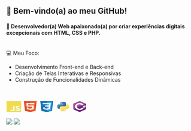 <h2>👋 Bem-vindo(a) ao meu GitHub!</h2>
<h4>🚀 Desenvolvedor(a) Web apaixonado(a) por criar experiências digitais excepcionais com HTML, CSS e PHP.</h4>

<br>
💻 Meu Foco:

- Desenvolvimento Front-end e Back-end
- Criação de Telas Interativas e Responsivas
- Construção de Funcionalidades Dinâmicas
<br>
<div style="display: inline_block"><br>
  <img align="center" alt="Magnus-Js" height="30" width="40" src="https://raw.githubusercontent.com/devicons/devicon/master/icons/javascript/javascript-plain.svg">
  <img align="center" alt="Magnus-HTML" height="30" width="40" src="https://raw.githubusercontent.com/devicons/devicon/master/icons/html5/html5-original.svg">
  <img align="center" alt="Magnus-CSS" height="30" width="40" src="https://raw.githubusercontent.com/devicons/devicon/master/icons/css3/css3-original.svg">
  <img align="center" alt="Magnus-Python" height="30" width="40" src="https://raw.githubusercontent.com/devicons/devicon/master/icons/python/python-original.svg">
  <img align="center" alt="Magnus-Csharp" height="30" width="40" src="https://raw.githubusercontent.com/devicons/devicon/master/icons/csharp/csharp-original.svg">
</div>

<br>

<div> 
  <a href="https://www.youtube.com/channel/UC8acoi10tDMplt75Qeu27QA" target="_blank"><img src="https://img.shields.io/badge/YouTube-FF0000?style=for-the-badge&logo=youtube&logoColor=white" target="_blank"></a>
  <a href="https://discord.gg/7Px9b4y3yb" target="_blank"><img src="https://img.shields.io/badge/Discord-7289DA?style=for-the-badge&logo=discord&logoColor=white" target="_blank"></a>   
</div>
